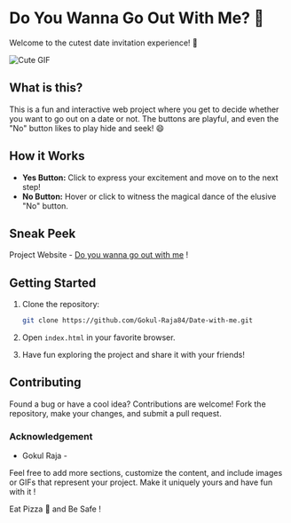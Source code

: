 
# Do You Wanna Go Out With Me? 💖

Welcome to the cutest date invitation experience! 🌟

![Cute GIF](https://media1.giphy.com/media/v1.Y2lkPTc5MGI3NjExcDdtZ2JiZDR0a3lvMWF4OG8yc3p6Ymdvd3g2d245amdveDhyYmx6eCZlcD12MV9pbnRlcm5hbF9naWZfYnlfaWQmY3Q9cw/cLS1cfxvGOPVpf9g3y/giphy.gif)

## What is this?

This is a fun and interactive web project where you get to decide whether you want to go out on a date or not. The buttons are playful, and even the "No" button likes to play hide and seek! 😄

## How it Works

- **Yes Button:** Click to express your excitement and move on to the next step!
- **No Button:** Hover or click to witness the magical dance of the elusive "No" button.

## Sneak Peek

Project Website - [Do you wanna go out with me](https://gokul-raja84.github.io/Date-with-me/) !

## Getting Started

1. Clone the repository:

   ```bash
   git clone https://github.com/Gokul-Raja84/Date-with-me.git
   ```

2. Open `index.html` in your favorite browser.

3. Have fun exploring the project and share it with your friends!

## Contributing

Found a bug or have a cool idea? Contributions are welcome! Fork the repository, make your changes, and submit a pull request.

### Acknowledgement

- Gokul Raja -

Feel free to add more sections, customize the content, and include images or GIFs that represent your project. Make it uniquely yours and have fun with it !

Eat Pizza 🍕 and Be Safe !
